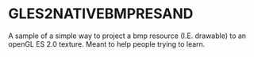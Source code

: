 GLES2NATIVEBMPRESAND
====================

A sample of a simple way to project a bmp resource (I.E. drawable) to an openGL ES 2.0 texture. Meant to help people trying to learn.
